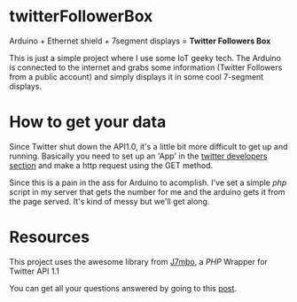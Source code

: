 twitterFollowerBox
==================
Arduino + Ethernet shield + 7segment displays = **Twitter Followers Box**


This is just a simple project where I use some IoT geeky tech. The Arduino is connected to the internet and grabs some information (Twitter Followers from a public account) and simply displays it in some cool 7-segment displays.

How to get your data
=================
Since Twitter shut down the API1.0, it's a little bit more difficult to get up and running. Basically you need to set up an 'App' in the [twitter developers section](dev.twitter.com) and make a http request using the GET method.

Since this is a pain in the ass for Arduino to acomplish. I've set a simple *php* script in my server that gets the number for me and the arduino gets it from the page served. It's kind of messy but we'll get along.


Resources
=========
This project uses the awesome library from [J7mbo](https://github.com/J7mbo/twitter-api-php), a *PHP* Wrapper for Twitter API 1.1

You can get all your questions answered by going to this [post](http://stackoverflow.com/questions/12916539/simplest-php-example-for-retrieving-user-timeline-with-twitter-api-version-1-1/15314662#15314662).
